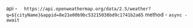 api -
`   https://api.openweathermap.org/data/2.5/weather?q=${cityName}&appid=8e21e00b9bc53215038bd9c1741b2a65
  `
method -
`async - await`
